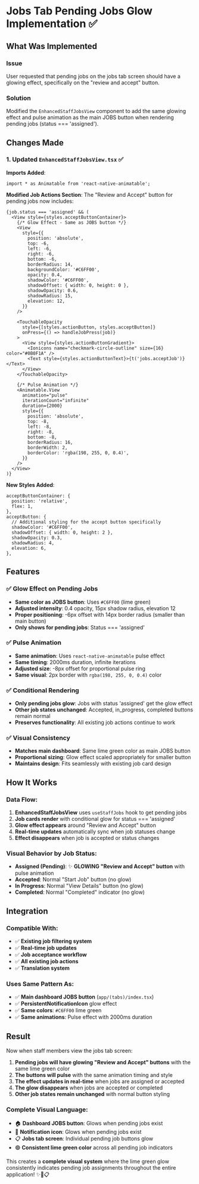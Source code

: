 # Jobs Tab Pending Jobs Glow Implementation ✅

## What Was Implemented

### Issue
User requested that pending jobs on the jobs tab screen should have a glowing effect, specifically on the "review and accept" button.

### Solution
Modified the `EnhancedStaffJobsView` component to add the same glowing effect and pulse animation as the main JOBS button when rendering pending jobs (status === 'assigned').

## Changes Made

### 1. Updated `EnhancedStaffJobsView.tsx` ✅

**Imports Added**:
```tsx
import * as Animatable from 'react-native-animatable';
```

**Modified Job Actions Section**:
The "Review and Accept" button for pending jobs now includes:

```tsx
{job.status === 'assigned' && (
  <View style={styles.acceptButtonContainer}>
    {/* Glow Effect - Same as JOBS button */}
    <View
      style={{
        position: 'absolute',
        top: -6,
        left: -6,
        right: -6,
        bottom: -6,
        borderRadius: 14,
        backgroundColor: '#C6FF00',
        opacity: 0.4,
        shadowColor: '#C6FF00',
        shadowOffset: { width: 0, height: 0 },
        shadowOpacity: 0.6,
        shadowRadius: 15,
        elevation: 12,
      }}
    />
    
    <TouchableOpacity
      style={[styles.actionButton, styles.acceptButton]}
      onPress={() => handleJobPress(job)}
    >
      <View style={styles.actionButtonGradient}>
        <Ionicons name="checkmark-circle-outline" size={16} color="#0B0F1A" />
        <Text style={styles.actionButtonText}>{t('jobs.acceptJob')}</Text>
      </View>
    </TouchableOpacity>
    
    {/* Pulse Animation */}
    <Animatable.View
      animation="pulse"
      iterationCount="infinite"
      duration={2000}
      style={{
        position: 'absolute',
        top: -8,
        left: -8,
        right: -8,
        bottom: -8,
        borderRadius: 16,
        borderWidth: 2,
        borderColor: 'rgba(198, 255, 0, 0.4)',
      }}
    />
  </View>
)}
```

**New Styles Added**:
```tsx
acceptButtonContainer: {
  position: 'relative',
  flex: 1,
},
acceptButton: {
  // Additional styling for the accept button specifically
  shadowColor: '#C6FF00',
  shadowOffset: { width: 0, height: 2 },
  shadowOpacity: 0.3,
  shadowRadius: 4,
  elevation: 6,
},
```

## Features

### ✅ **Glow Effect on Pending Jobs**
- **Same color as JOBS button**: Uses `#C6FF00` (lime green)
- **Adjusted intensity**: 0.4 opacity, 15px shadow radius, elevation 12
- **Proper positioning**: -6px offset with 14px border radius (smaller than main button)
- **Only shows for pending jobs**: Status === 'assigned'

### ✅ **Pulse Animation**
- **Same animation**: Uses `react-native-animatable` pulse effect
- **Same timing**: 2000ms duration, infinite iterations
- **Adjusted size**: -8px offset for proportional pulse ring
- **Same visual**: 2px border with `rgba(198, 255, 0, 0.4)` color

### ✅ **Conditional Rendering**
- **Only pending jobs glow**: Jobs with status 'assigned' get the glow effect
- **Other job states unchanged**: Accepted, in_progress, completed buttons remain normal
- **Preserves functionality**: All existing job actions continue to work

### ✅ **Visual Consistency**
- **Matches main dashboard**: Same lime green color as main JOBS button
- **Proportional sizing**: Glow effect scaled appropriately for smaller button
- **Maintains design**: Fits seamlessly with existing job card design

## How It Works

### Data Flow:
1. **EnhancedStaffJobsView** uses `useStaffJobs` hook to get pending jobs
2. **Job cards render** with conditional glow for status === 'assigned'
3. **Glow effect appears** around "Review and Accept" button
4. **Real-time updates** automatically sync when job statuses change
5. **Effect disappears** when job is accepted or status changes

### Visual Behavior by Job Status:
- **Assigned (Pending)**: ✨ **GLOWING "Review and Accept" button** with pulse animation
- **Accepted**: Normal "Start Job" button (no glow)
- **In Progress**: Normal "View Details" button (no glow)
- **Completed**: Normal "Completed" indicator (no glow)

## Integration

### Compatible With:
- ✅ **Existing job filtering system**
- ✅ **Real-time job updates**
- ✅ **Job acceptance workflow**
- ✅ **All existing job actions**
- ✅ **Translation system**

### Uses Same Pattern As:
- ✅ **Main dashboard JOBS button** (`app/(tabs)/index.tsx`)
- ✅ **PersistentNotificationIcon** glow effect
- ✅ **Same colors**: `#C6FF00` lime green
- ✅ **Same animations**: Pulse effect with 2000ms duration

## Result

Now when staff members view the jobs tab screen:

1. **Pending jobs will have glowing "Review and Accept" buttons** with the same lime green color
2. **The buttons will pulse** with the same animation timing and style
3. **The effect updates in real-time** when jobs are assigned or accepted
4. **The glow disappears** when jobs are accepted or completed
5. **Other job states remain unchanged** with normal button styling

### Complete Visual Language:
- 🏠 **Dashboard JOBS button**: Glows when pending jobs exist
- 🔔 **Notification icon**: Glows when pending jobs exist  
- 📋 **Jobs tab screen**: Individual pending job buttons glow
- 🟢 **Consistent lime green color** across all pending job indicators

This creates a **complete visual system** where the lime green glow consistently indicates pending job assignments throughout the entire application! ✨🔔📋
